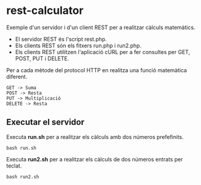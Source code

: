 # rest-calculator

Exemple d'un servidor i d'un client REST per a realitzar càlculs matemàtics.
* El servidor REST és l'script rest.php.
* Els clients REST són els fitxers run.php i run2.php. 
* Els clients REST utilitzen l'aplicació cURL per a fer consultes per GET, POST, PUT i DELETE.

Per a cada mètode del protocol HTTP en realitza una funció matemàtica diferent.
```
GET -> Suma
POST -> Resta
PUT -> Multiplicació
DELETE -> Resta
```

## Executar el servidor

Executa **run.sh** per a realitzar els càlculs amb dos números prefefinits.
```
bash run.sh
```

Executa **run2.sh** per a realitzar els càlculs de dos números entrats per teclat.
```
bash run2.sh
```
